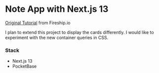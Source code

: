 # Note App with Next.js 13

[Original Tutorial](https://github.com/fireship-io/next13-pocketbase-demo) from Fireship.io

I plan to extend this project to display the cards differently. I would like to experiment with the new container queries in CSS. 

### Stack
* Next.js 13
* PocketBase 